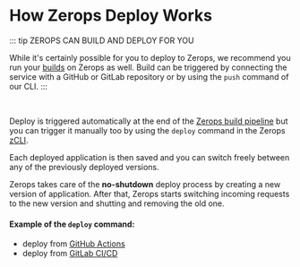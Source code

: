 # How Zerops Deploy Works

::: tip ZEROPS CAN BUILD AND DEPLOY FOR YOU

While it's certainly possible for you to deploy to Zerops, we recommend you run your [builds](/documentation/build/how-zerops-build-works.html) on Zerops as well. Build can be triggered by connecting the service with a GitHub or GitLab repository or by using the `push` command of our CLI.
:::

<br />

Deploy is triggered automatically at the end of the [Zerops build pipeline](/documentation/build/build-config.html#run) but you can trigger it manually too by using the `deploy` command in the Zerops [zCLI](/documentation/cli/available-commands.html#deploy-project-name-service-name-space-separated-files-or-directories).

Each deployed application is then saved and you can switch freely between any of the previously deployed versions.

Zerops takes care of the __no-shutdown__ deploy process by creating a new version of application. After that, Zerops starts switching incoming requests to the new version and shutting and removing the old one.

#### Example of the `deploy` command:

- deploy from [GitHub Actions](/documentation/deploy/use-in-github-actions.html)
- deploy from [GitLab CI/CD](/documentation/deploy/use-in-gitlab-ci.html)
